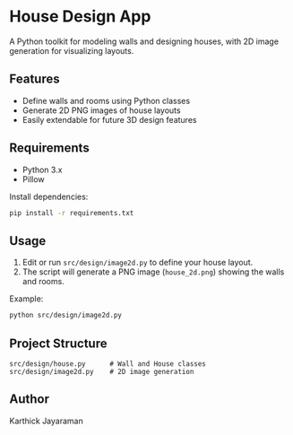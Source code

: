 # House Design App

A Python toolkit for modeling walls and designing houses, with 2D image generation for visualizing layouts.

## Features

- Define walls and rooms using Python classes
- Generate 2D PNG images of house layouts
- Easily extendable for future 3D design features

## Requirements

- Python 3.x
- Pillow

Install dependencies:
```sh
pip install -r requirements.txt
```

## Usage

1. Edit or run `src/design/image2d.py` to define your house layout.
2. The script will generate a PNG image (`house_2d.png`) showing the walls and rooms.

Example:
```sh
python src/design/image2d.py
```

## Project Structure

```
src/design/house.py      # Wall and House classes
src/design/image2d.py    # 2D image generation
```

## Author

Karthick Jayaraman